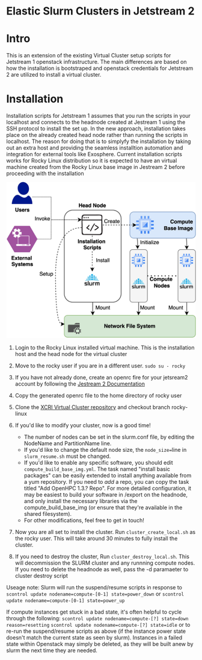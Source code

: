 # Elastic Slurm Clusters in Jetstream 2

# Intro

This is an extension of the existing Virtual Cluster setup scripts for Jetstream 1 openstack infrastructure. 
The main differences are based on how the installation is bootstraped and openstack credentials for 
Jetstream 2 are utilized to install a virtual cluster.

# Installation

Installation scripts for Jetstream 1 assumes that you run the scripts in your localhost and connects to the
headnode created at Jestream 1 using the SSH protocol to install the set up. In the new approach, installation
takes place on the already created head node rather than running the scripts in localhost. The reason for doing that is 
to simplyfy the installation by taking out an extra host and providing the seamless installtion automation and integration 
for external tools like Exosphere. Current installation scripts works for Rocky Linux distribution so it is expected to have 
an virtual machine created from the Rocky Linux base image in Jestream 2 before proceeding with the installation

![Integration Diagram](../img/virtual-clusters.jpg)

1. Login to the Rocky Linux installed virtual machine. This is the installation host and the head node for the virtual cluster
2. Move to the rocky user if you are in a different user. ```sudo su - rocky```
3. If you have not already done, create an openrc fire for your jetsream2 account by following the [Jestream 2 Documentation](https://docs.jetstream-cloud.org/ui/cli/openrc/)
4. Copy the generated openrc file to the home directory of rocky user
5. Clone the [XCRI Virtual Cluster repository](https://github.com/XSEDE/CRI_Jetstream_Cluster) and checkout branch rocky-linux
6. If you'd like to modify your cluster, now is a good time!

   * The number of nodes can be set in the slurm.conf file, by editing
   the NodeName and PartitionName line. 
   * If you'd like to change the default node size, the ```node_size=```line 
     in ```slurm_resume.sh``` must be changed.
   * If you'd like to enable any specific software, you should edit 
     ```compute_build_base_img.yml```. The task named "install basic packages"
     can be easily extended to install anything available from a yum 
     repository. If you need to *add* a repo, you can copy the task
     titled "Add OpenHPC 1.3.? Repo". For more detailed configuration,
     it may be easiest to build your software in /export on the headnode,
     and only install the necessary libraries via the compute_build_base_img
     (or ensure that they're available in the shared filesystem).
   * For other modifications, feel free to get in touch! 
7. Now you are all set to install the cluster. Run ```cluster_create_local.sh``` as the rocky user. This will take around
30 minutes to fully install the cluster. 
8. If you need to destroy the cluster, Run ```cluster_destroy_local.sh```. This will decommission the SLURM cluster and any 
runnning compute nodes. If you need to delete the headnode as well, pass the -d paramaeter to cluster destroy script


Useage note:
Slurm will run the suspend/resume scripts in response to 
```scontrol update nodename=compute-[0-1] state=power_down```
or
```scontrol update nodename=compute-[0-1] state=power_up```

If compute instances get stuck in a bad state, it's often helpful to
cycle through the following:
```scontrol update nodename=compute-[?] state=down reason=resetting```
```scontrol update nodename=compute-[?] state=idle```
or to re-run the suspend/resume scripts as above (if the instance
power state doesn't match the current state as seen by slurm). Instances
in a failed state within Openstack may simply be deleted, as they will
be built anew by slurm the next time they are needed.
